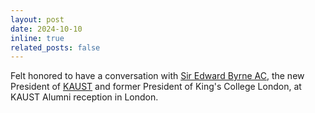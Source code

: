 ```yaml
---
layout: post
date: 2024-10-10
inline: true
related_posts: false
---
```


Felt honored to have a conversation with [Sir Edward Byrne AC](https://www.kaust.edu.sa/en/about/administration/office-of-the-president/profile), the new President of [KAUST](https://www.kaust.edu.sa/en/) and former President of King's College London, at KAUST Alumni reception in London.
